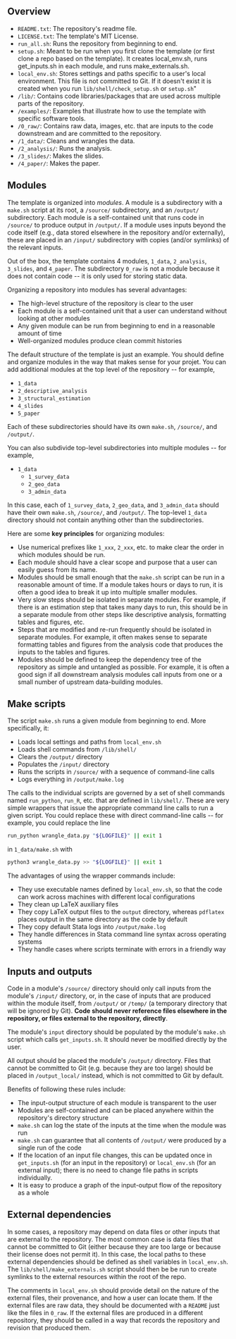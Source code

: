 ## Overview

* `README.txt`: The repository's readme file.
* `LICENSE.txt`: The template's MIT License.
* `run_all.sh`: Runs the repository from beginning to end.
* `setup.sh`: Meant to be run when you first clone the template (or first clone a repo based on the template). It creates local_env.sh, runs get_inputs.sh in each module, and runs make_externals.sh.
* `local_env.sh`: Stores settings and paths specific to a user's local environment. This file is not committed to Git. If it doesn't exist it is created when you run `lib/shell/check_setup.sh` or `setup.sh`"
* `/lib/`: Contains code libraries/packages that are used across multiple parts of the repository.
* `/examples/`: Examples that illustrate how to use the template with specific software tools.
* `/0_raw/`: Contains raw data, images, etc. that are inputs to the code downstream and are committed to the repository.
* `/1_data/`: Cleans and wrangles the data.
* `/2_analysis/`: Runs the analysis.
* `/3_slides/`: Makes the slides.
* `/4_paper/`: Makes the paper.

## Modules

The template is organized into *modules*. A module is a subdirectory with a `make.sh` script at its root, a `/source/` subdirectory,
and an `/output/` subdirectory. Each module is a self-contained unit that runs code in `/source/` to produce output in
`/output/`. If a module uses inputs beyond the code itself (e.g., data stored elsewhere in the repository and/or externally), these
are placed in an `/input/` subdirectory with copies (and/or symlinks) of the relevant inputs.

Out of the box, the template contains 4 modules, `1_data`, `2_analysis`, `3_slides`, and `4_paper`. The subdirectory `0_raw` is not a module because it does not contain code -- it is only used for storing static data.

Organizing a repository into modules has several advantages:

* The high-level structure of the repository is clear to the user
* Each module is a self-contained unit that a user can understand without looking at other modules
* Any given module can be run from beginning to end in a reasonable amount of time
* Well-organized modules produce clean commit histories

The default structure of the template is just an example. You should define and organize modules
in the way that makes sense for your projet. You can add additional modules at the top level of the repository --
for example,

* `1_data`
* `2_descriptive_analysis`
* `3_structural_estimation`
* `4_slides`
* `5_paper`

Each of these subdirectories should have its own `make.sh`, `/source/`, and `/output/`.

You can also subdivide top-level subdirectories into multiple modules -- for example,

* `1_data`
    - `1_survey_data`
    - `2_geo_data`
    - `3_admin_data`

In this case, each of `1_survey_data`, `2_geo_data`, and `3_admin_data` should have their own `make.sh`, `/source/`, and `/output/`. The top-level `1_data` directory should not contain anything other than the subdirectories.

Here are some **key principles** for organizing modules:

* Use numerical prefixes like `1_xxx`, `2_xxx`, etc. to make clear the order in which modules should be run.
* Each module should have a clear scope and purpose that a user can easily guess from its name.
* Modules should be small enough that the `make.sh` script can be run in a reasonable amount of time. If a module takes hours or days to run, it is often a good idea to break it up into multiple smaller modules.
* Very slow steps should be isolated in separate modules. For example, if there is an estimation step that takes many days to run, this should be in a separate module from other steps like descriptive analysis, formatting tables and figures, etc.
* Steps that are modified and re-run frequently should be isolated in separate modules. For example, it often makes sense to separate formatting tables and figures from the analysis code that produces the inputs to the tables and figures.
* Modules should be defined to keep the dependency tree of the repository as simple and untangled as possible. For example, it is often a good sign if all downstream analysis modules call inputs from one or a small number of upstream data-building modules.

## Make scripts

The script `make.sh` runs a given module from beginning to end. More specifically, it:

* Loads local settings and paths from `local_env.sh`
* Loads shell commands from `/lib/shell/`
* Clears the `/output/` directory
* Populates the `/input/` directory
* Runs the scripts in `/source/` with a sequence of command-line calls 
* Logs everything in `/output/make.log`

The calls to the individual scripts are governed by a set of shell commands named `run_python`, 
`run_R`, etc. that are defined in `lib/shell/`. These are very simple wrappers that
issue the appropriate command line calls to run a given script. You could replace these 
with direct command-line calls -- for example, you could replace the line

```sh
run_python wrangle_data.py "${LOGFILE}" || exit 1
```

in `1_data/make.sh` with

```sh
python3 wrangle_data.py >> "${LOGFILE}" || exit 1
```

The advantages of using the wrapper commands include:

* They use executable names defined by `local_env.sh`, so that the code can work across machines with different local configurations
* They clean up LaTeX auxiliary files
* They copy LaTeX output files to the `output` directory, whereas `pdflatex` places output in the same directory as the code by default
* They copy default Stata logs into `/output/make.log`
* They handle differences in Stata command line syntax across operating systems
* They handle cases where scripts terminate with errors in a friendly way

## Inputs and outputs

Code in a module's `/source/` directory should only call inputs from the module's `/input/` directory, or, in the case of inputs that are produced within the module itself, from `/output/` or `/temp/` (a temporary directory that will be ignored by Git). **Code should never reference files elsewhere in the repository, or files external to the repository, directly**. 

The module's `input` directory should be populated by the module's `make.sh` script which calls `get_inputs.sh`. It should never be modified directly by the user.

All output should be placed the module's `/output/` directory. Files that cannot be committed to Git (e.g. because they are too large) should be placed in `/output_local/` instead, which is not committed to Git by default.

Benefits of following these rules include:

* The input-output structure of each module is transparent to the user
* Modules are self-contained and can be placed anywhere within the repository's directory structure
* `make.sh` can log the state of the inputs at the time when the module was run
* `make.sh` can guarantee that all contents of `/output/` were produced by a single run of the code
* If the location of an input file changes, this can be updated once in `get_inputs.sh` (for an input in the repository) or `local_env.sh` (for an external input); there is no need to change file paths in scripts individually.
* It is easy to produce a graph of the input-output flow of the repository as a whole

## External dependencies

In some cases, a repository may depend on data files or other inputs that are external to the repository. The most common case is data files that cannot be committed to Git (either because they are too large or because their license does not permit it). In this case, the local paths to these external dependencies should be defined as shell variables in `local_env.sh`. The `lib/shell/make_externals.sh` script should then be be run to create symlinks to the external resources within the root of the repo.

The comments in `local_env.sh` should provide detail on the nature of the external files, their provenance, and how a user can locate them. If the external files are raw data, they should be documented with a `README` just like the files in `0_raw`. If the external files are produced in a different repository, they should be called in a way that records the repository and revision that produced them.
